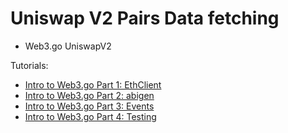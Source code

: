# Uniswap V2 Pairs Data fetching
- Web3.go UniswapV2
 
Tutorials: 

* [Intro to Web3.go Part 1: EthClient](https://medium.com/coinmonks/web3-go-part-1-31c68c68e20e)
* [Intro to Web3.go Part 2: abigen](https://medium.com/@m.vanderwijden1/web3-go-part-2-aebdcb8d926e)
* [Intro to Web3.go Part 3: Events
](https://medium.com/@m.vanderwijden1/intro-to-web3-go-part-3-d4f08a32c0ae)
* [Intro to Web3.go Part 4: Testing
](https://medium.com/@m.vanderwijden1/intro-to-web3-go-part-4-5a21bc71fddc)

